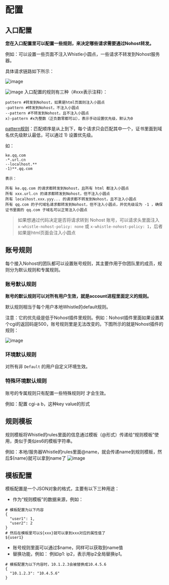 # 配置
## 入口配置
**您在入口配置里可以配置一些规则，来决定哪些请求需要通过Nohost转发。**

例如：可以设置一些页面不注入Whistle小圆点，一些请求不转发到Nohost服务器。

具体请求链路如下所示：

![image](https://user-images.githubusercontent.com/9802379/70115398-89268880-169a-11ea-8ad9-f0fab305b633.png)

![image](https://user-images.githubusercontent.com/11450939/80209935-77ec1180-8665-11ea-909c-f45e0c6db636.png)
入口配置的规则有三种（#xxx表示注释）：
```
pattern #转发到Nohost，如果是html页面则注入小圆点
-pattern #转发到Nohost，不注入小圆点
--pattern #不转发到Nohost，且不注入小圆点
x)-pattern #x为整数（正负数零都可以），表示手动设置优先级，默认为0
```
[pattern规则](https://wproxy.org/whistle/pattern.html)：匹配顺序是从上到下，每个请求只会匹配其中一个，证书里面到域名优先级默认最低，可以通过 1) 设置优先级。

如：
```
ke.qq.com
-*.url.cn
--localhost.**
-1)**.qq.com

表示：

所有 ke.qq.com 的请求都转发到Nohost，且所有 html 都注入小圆点
所有 xxx.url.cn 的请求都转发到Nohost，但不注入小圆点
所有 localhost.xxx.yyy... 的请求都不转发到Nohost，且不注入小圆点
所有 qq.com 的子代域名请求都转发到Nohost，但不注入小圆点，并优先级设为 -1 ，确保证书里面的 qq.com 子域名可以正常注入小圆点
```

> 如果想通过代码决定是否将请求转到 Nohost 账号，可以请求头里面注入 `x-whistle-nohost-policy: none` 或 `x-whistle-nohost-policy: 1`，后者如果是html页面会注入小圆点

## 账号规则
每个接入Nohost的团队都可以设置账号规则，其主要作用于你团队里的成员，规则分为默认规则和专属规则。

### 账号默认规则
**账号的默认规则可以对所有用户生效，就是account进程里面定义的规则。**

默认规则相当于每个用户本地Whistle的default规则。

注意：它的优先级是低于Nohost插件里规则。例如：Nohost插件里面如果设置某个cgi的返回码是500，账号规则里是无法改变的。下图所示的就是Nohost插件的规则：

![image](https://user-images.githubusercontent.com/9802379/70145884-07574f00-16dc-11ea-8746-60da5ebd0883.png)

### 环境默认规则
对所有非 `Default` 的用户自定义环境生效。

### 特殊环境默认规则
账号的专属规则只有配置一些特殊规则时 才会生效。

例如：配置 cgi-a b，这种key value的形式

## 规则模板
规则模板将Whistle的rules里面的信息通过模板（@形式）传递给“规则模板”使用，类似于类似es6的模板字符串。

例如：本地/服务器Whistle的rules里面@name，就会传递name到规则模板，然后${name}就可以拿到name了
![image](https://user-images.githubusercontent.com/9802379/70147394-1390db80-16df-11ea-8074-274bf278cc75.png)

## 模板配置
模板配置是一个JSON对象的格式，主要有以下三种用途：
- 作为“规则模板”的数据来源，例如：
```
# 模板配置为以下内容
{
  "user1": 1,
  "user2": 2
}
# 然后在模板里可以${xxx}就可以拿到xxx对应的属性值了
${user1}
```
- 账号规则里面可以通过$name，同样可以获取到name值
- 替换功能，例如：
例如ip1: ip2，表示用ip2全局替换ip1。
```
# 模板配置为以下内容时，10.1.2.3会被替换成10.4.5.6
{
  "10.1.2.3": "10.4.5.6"
}
```
